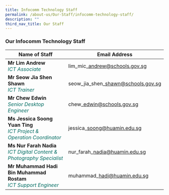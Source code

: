 ```yaml
---
title: Infocomm Technology Staff
permalink: /about-us/Our-Staff/infocomm-technology-staff/
description: ""
third_nav_title: Our Staff
---
```

### **Our Infocomm Technology Staff**


| Name of Staff | Email Address | 
| -------- | -------- |
| **Mr Lim Andrew** <br><i style="color:#016C62;">ICT Associate</i> | lim\_mic\_andrew@schools.gov.sg     | 
|**Mr Seow Jia Shen Shawn**<br><i style="color:#016C62;">ICT Trainer</i>| seow\_jia\_shen\_shawn@schools.gov.sg|
|**Mr Chew Edwin**<br> <i style="color:#016C62;">Senior Desktop Engineer</i> | chew\_edwin@schools.gov.sg
|**Ms Jessica Soong Yuan Ting**<br><i style="color:#016C62;">ICT Project & Operation Coordinator</i> |jessica\_soong@huamin.edu.sg|
|**Ms Nur Farah Nadia**<br><i style="color:#016C62;">ICT Digital Content & Photography Specialist</i>|nur\_farah\_nadia@huamin.edu.sg|
|**Mr Muhammad Hadi Bin Muhammad Rostam**<br><i style="color:#016C62;">ICT Support Engineer</i>|muhammad\_hadi@huamin.edu.sg|